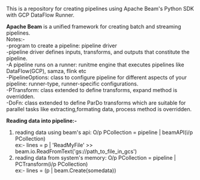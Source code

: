 This is a repository for creating pipelines using Apache Beam's Python SDK with GCP DataFlow Runner.  

**Apache Beam** is a unified framework for creating batch and streaming pipelines.  
Notes:-  
-program to create a pipeline: pipeline driver  
-pipeline driver defines inputs, transforms, and outputs that constitute the pipeline.  
-A pipeline runs on a runner: runitme engine that executes pipelines like DataFlow(GCP), samza, flink etc  
-PipelineOptions: class to configure pipeline for different aspects of your pipeline: runner-type, runner-specific configurations.   
-PTransform: class extended to define transforms, expand method is overridden.  
-DoFn: class extended to define ParDo transforms which are suitable for parallel tasks like extracting,formating data, process method is overridden.  

**Reading data into pipeline:-**  
1. reading data using beam's api: O/p PCollection = pipeline | beamAPI(i/p PCollection)  
   ex:- lines = p | 'ReadMyFile' >> beam.io.ReadFromText('gs://path_to_file_in_gcs')  
2. reading data from system's memory: O/p PCollection = pipeline | PCTransform(i/p PCollection)  
   ex:- lines = (p | beam.Create(somedata))  
